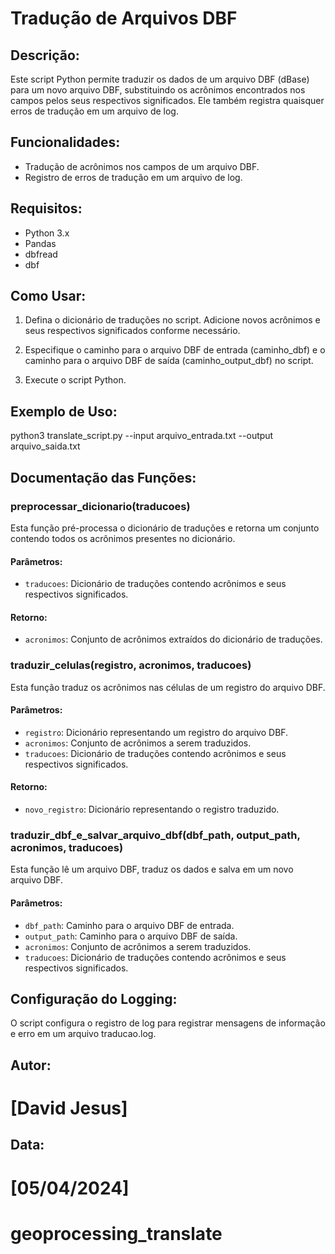 # Tradução de Arquivos DBF

## Descrição:

Este script Python permite traduzir os dados de um arquivo DBF (dBase) para um novo arquivo DBF, substituindo os acrônimos encontrados nos campos pelos seus respectivos significados. Ele também registra quaisquer erros de tradução em um arquivo de log.

## Funcionalidades:

- Tradução de acrônimos nos campos de um arquivo DBF.
- Registro de erros de tradução em um arquivo de log.

## Requisitos:

- Python 3.x
- Pandas
- dbfread
- dbf

## Como Usar:

1. Defina o dicionário de traduções no script. Adicione novos acrônimos e seus respectivos significados conforme necessário.
   
2. Especifique o caminho para o arquivo DBF de entrada (caminho_dbf) e o caminho para o arquivo DBF de saída (caminho_output_dbf) no script.

3. Execute o script Python.

## Exemplo de Uso:
python3 translate_script.py --input arquivo_entrada.txt --output arquivo_saida.txt

## Documentação das Funções:

### preprocessar_dicionario(traducoes)

Esta função pré-processa o dicionário de traduções e retorna um conjunto contendo todos os acrônimos presentes no dicionário.

#### Parâmetros:
- `traducoes`: Dicionário de traduções contendo acrônimos e seus respectivos significados.

#### Retorno:
- `acronimos`: Conjunto de acrônimos extraídos do dicionário de traduções.

### traduzir_celulas(registro, acronimos, traducoes)

Esta função traduz os acrônimos nas células de um registro do arquivo DBF.

#### Parâmetros:
- `registro`: Dicionário representando um registro do arquivo DBF.
- `acronimos`: Conjunto de acrônimos a serem traduzidos.
- `traducoes`: Dicionário de traduções contendo acrônimos e seus respectivos significados.

#### Retorno:
- `novo_registro`: Dicionário representando o registro traduzido.

### traduzir_dbf_e_salvar_arquivo_dbf(dbf_path, output_path, acronimos, traducoes)

Esta função lê um arquivo DBF, traduz os dados e salva em um novo arquivo DBF.

#### Parâmetros:
- `dbf_path`: Caminho para o arquivo DBF de entrada.
- `output_path`: Caminho para o arquivo DBF de saída.
- `acronimos`: Conjunto de acrônimos a serem traduzidos.
- `traducoes`: Dicionário de traduções contendo acrônimos e seus respectivos significados.

## Configuração do Logging:

O script configura o registro de log para registrar mensagens de informação e erro em um arquivo traducao.log.

## Autor:

# [David Jesus]
## Data:

# [05/04/2024]
# geoprocessing_translate
